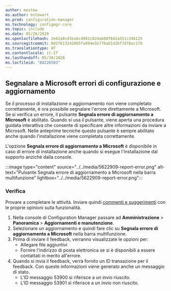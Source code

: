 ```yaml
---
author: mestew
ms.author: mstewart
ms.prod: configuration-manager
ms.technology: configmgr-core
ms.topic: include
ms.date: 05/26/2020
ms.openlocfilehash: 2e62a0cd3ea6cd081c824ab88f842a551c34b125
ms.sourcegitcommit: 0d2f6132428b5fa994e5b770ab1d2bf7d78ac179
ms.translationtype: HT
ms.contentlocale: it-IT
ms.lasthandoff: 05/30/2020
ms.locfileid: "84226503"
---
```

## <a name="report-setup-and-upgrade-failures-to-microsoft"></a>Segnalare a Microsoft errori di configurazione e aggiornamento
<!--5622909-->
 Se il processo di installazione o aggiornamento non viene completato correttamente, è ora possibile segnalare l'errore direttamente a Microsoft. Se si verifica un errore, il pulsante **Segnala errore di aggiornamento a Microsoft** è abilitato. Quando si usa il pulsante, viene aperta una procedura guidata interattiva che consente di specificare altre informazioni da inviare a Microsoft. Nelle anteprime tecniche questo pulsante è sempre abilitato anche quando l'installazione viene completata correttamente.
 
 L'opzione **Segnala errore di aggiornamento a Microsoft** è disponibile in caso di errore di installazione anche quando si esegue l'installazione dal supporto anziché dalla console. 


 :::image type="content" source="../../media/5622909-report-error.png" alt-text="Pulsante Segnala errore di aggiornamento a Microsoft nella barra multifunzione" lightbox="../../media/5622909-report-error.png":::

### <a name="try-it-out"></a>Verifica

Provare a completare le attività. Inviare quindi [commenti e suggerimenti](../../technical-preview-2003.md#bkmk_feedback) con le proprie opinioni sulla funzionalità.

1. Nella console di Configuration Manager passare ad **Amministrazione** > **Panoramica** > **Aggiornamenti e manutenzione**.
1. Selezionare un aggiornamento e quindi fare clic su **Segnala errore di aggiornamento a Microsoft** nella barra multifunzione.
1. Prima di inviare il feedback, verranno visualizzate le opzioni per:
   - Allegare file aggiuntivi
   - Fornire l'indirizzo di posta elettronica se si è disponibili a essere contattati in merito all'errore.
1. Quando si invia il feedback, verrà fornito un ID transazione per il feedback. Con queste informazioni viene generato anche un messaggio di stato.
   - L'ID messaggio 53900 si riferisce a un invio riuscito.
   - L'ID messaggio 53901 si riferisce a un invio non riuscito.